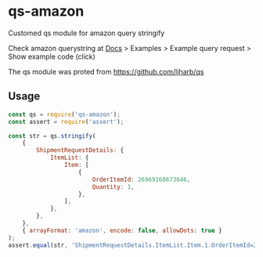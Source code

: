 # qs-amazon
Customed qs module for amazon query stringify

Check amazon querystring at [Docs](http://docs.developer.amazonservices.com/en_US/merch_fulfill/MerchFulfill_CreateShipment.html) > Examples > Example query request > Show example code (click)

The qs module was proted from https://github.com/ljharb/qs

## Usage 
```javascript
const qs = require('qs-amazon');
const assert = require('assert');

const str = qs.stringify(
    {
        ShipmentRequestDetails: {
            ItemList: {
                Item: [
                    {
                        OrderItemId: 26969160673646,
                        Quantity: 1,
                    },
                ],
            },
        },
    },
    { arrayFormat: 'amazon', encode: false, allowDots: true }
);
assert.equal(str, 'ShipmentRequestDetails.ItemList.Item.1.OrderItemId=26969160673646&ShipmentRequestDetails.ItemList.Item.1.Quantity=1');
```